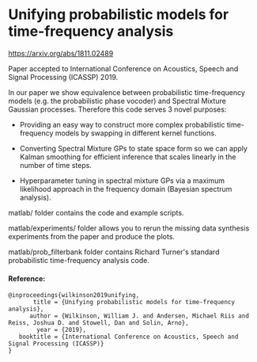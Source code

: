 # Unifying probabilistic models for time-frequency analysis

https://arxiv.org/abs/1811.02489

Paper accepted to International Conference on Acoustics, Speech and Signal Processing (ICASSP) 2019.

In our paper we show equivalence between probabilistic time-frequency models (e.g. the probabilistic phase vocoder) and Spectral Mixture Gaussian processes. Therefore this code serves 3 novel purposes:

- Providing an easy way to construct more complex probabilistic time-frequency models by swapping in different kernel functions.

- Converting Spectral Mixture GPs to state space form so we can apply Kalman smoothing for efficient inference that scales linearly in the number of time steps.

- Hyperparameter tuning in spectral mixture GPs via a maximum likelihood approach in the frequency domain (Bayesian spectrum analysis).




matlab/ folder contains the code and example scripts.


matlab/experiments/ folder allows you to rerun the missing data synthesis experiments from the paper and produce the plots.


matlab/prob_filterbank folder contains Richard Turner's standard probabilistic time-frequency analysis code.




#### Reference:
```
@inproceedings{wilkinson2019unifying,
       title = {Unifying probabilistic models for time-frequency analysis},
      author = {Wilkinson, William J. and Andersen, Michael Riis and Reiss, Joshua D. and Stowell, Dan and Solin, Arno},
        year = {2019},
   booktitle = {International Conference on Acoustics, Speech and Signal Processing (ICASSP)}
}
```
